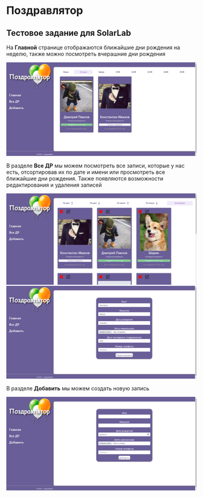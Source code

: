# **Поздравлятор**

## Тестовое задание для SolarLab
На **Главной** странице отображаются ближайшие дни рождения на неделю, также можно посмотреть вчерашние дни рождения

![Home Page](https://raw.githubusercontent.com/kden21/Congratulator/master/descriptionImage/homePage.png "Home Page")

В разделе **Все ДР** мы можем посмотреть все записи, которые у нас есть, отсортировав их по дате и имени или просмотреть все ближайшие дни рождения. Также появляются возможности редактирования и удаления записей

![Все ДР](https://raw.githubusercontent.com/kden21/Congratulator/master/descriptionImage/allRecords.png "Все ДР")
![Редактирование записи](https://raw.githubusercontent.com/kden21/Congratulator/master/descriptionImage/editRecord.png "Редактирование записи")

В разделе **Добавить** мы можем создать новую запись

![Добавление записи](https://raw.githubusercontent.com/kden21/Congratulator/master/descriptionImage/createRecord.png "Добавление записи")